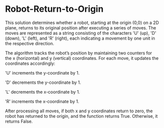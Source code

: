 # Robot-Return-to-Origin

This solution determines whether a robot, starting at the origin (0,0) on a 2D plane, returns to its original position after executing a series of moves. The moves are represented as a string consisting of the characters 'U' (up), 'D' (down), 'L' (left), and 'R' (right), each indicating a movement by one unit in the respective direction.

The algorithm tracks the robot’s position by maintaining two counters for the x (horizontal) and y (vertical) coordinates. For each move, it updates the coordinates accordingly:

'U' increments the y-coordinate by 1.

'D' decrements the y-coordinate by 1.

'L' decrements the x-coordinate by 1.

'R' increments the x-coordinate by 1.

After processing all moves, if both x and y coordinates return to zero, the robot has returned to the origin, and the function returns True. Otherwise, it returns False.
